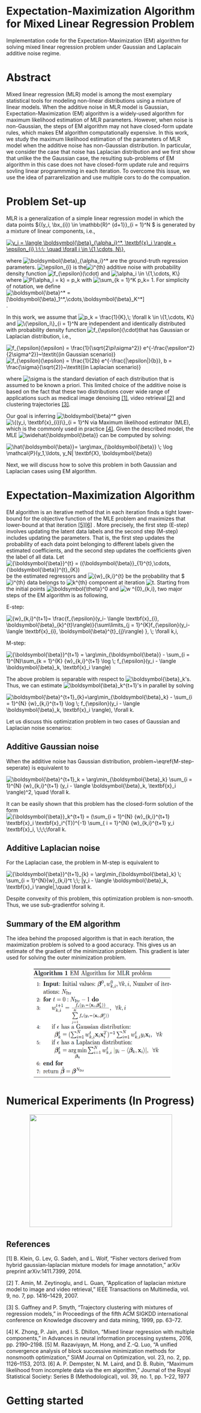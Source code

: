 # Expectation-Maximization Algorithm for Mixed Linear Regression Problem
Implementation code for the Expectation-Maximization (EM) algorithm for solving mixed linear regression problem under Gaussian and Laplacain additive noise regime.
# Abstract 
Mixed linear regression (MLR) model is among the most exemplary statistical tools for modeling non-linear distributions using a mixture of linear models. When the additive noise in MLR model is Gaussian, Expectation-Maximization (EM) algorithm is  a widely-used algorithm  for  maximum likelihood estimation of MLR parameters. However, when noise is non-Gaussian, the steps of EM algorithm may not have closed-form update rules, which makes EM algorithm computationally expensive. In this work, we study the maximum likelihood estimation of the parameters of MLR model when the additive noise has non-Gaussian distribution.  In particular, we consider the case that noise has Laplacian distribution and we first
show that unlike the the Gaussian case, the resulting sub-problems of EM algorithm in this case does not have closed-form update rule and requirrs sovling linear programmming in each iteration. To overcome this issue, we use the idea of parrarelization and use multiple cors to do the compuation. 
# Problem Set-up

MLR is a generalization of a simple linear regression model in which the data points $\{(y_i, \bx_{i}) \in \mathbb{R}^ {d+1}\}_{i = 1}^N $ is generated by a mixture of linear components, i.e., 

<a href="https://www.codecogs.com/eqnedit.php?latex=y_i&space;=&space;\langle&space;\boldsymbol{\beta}_{\alpha_i}^*,&space;\textbf{x}_i&space;\rangle&space;&plus;&space;\epsilon_{i},\;\;\;&space;\quad&space;\forall&space;i&space;\in&space;\{1,\cdots,&space;N\}," target="_blank"><img src="https://latex.codecogs.com/gif.latex?y_i&space;=&space;\langle&space;\boldsymbol{\beta}_{\alpha_i}^*,&space;\textbf{x}_i&space;\rangle&space;&plus;&space;\epsilon_{i},\;\;\;&space;\quad&space;\forall&space;i&space;\in&space;\{1,\cdots,&space;N\}," title="y_i = \langle \boldsymbol{\beta}_{\alpha_i}^*, \textbf{x}_i \rangle + \epsilon_{i},\;\;\; \quad \forall i \in \{1,\cdots, N\}," /></a>

where  <img src="https://latex.codecogs.com/gif.latex?\inline&space;\boldsymbol{\beta}_{\alpha_i}^*" title="\boldsymbol{\beta}_{\alpha_i}^*" />  are the ground-truth regression parameters. <img src="https://latex.codecogs.com/gif.latex?\inline&space;\epsilon_{i}" title="\epsilon_{i}" /> is the<img src="https://latex.codecogs.com/gif.latex?\inline&space;i^{th}" title="i^{th}" /> additive noise with probability density function <img src="https://latex.codecogs.com/gif.latex?\inline&space;f_{\epsilon}(\cdot)" title="f_{\epsilon}(\cdot)" />  and <img src="https://latex.codecogs.com/gif.latex?\inline&space;\alpha_i&space;\in&space;\{1,\cdots,&space;K\}" title="\alpha_i \in \{1,\cdots, K\}" /> where  <img src="https://latex.codecogs.com/gif.latex?\inline&space;P(\alpha_i&space;=&space;k)&space;=&space;p_k" title="P(\alpha_i = k) = p_k" /> with <img src="https://latex.codecogs.com/gif.latex?\inline&space;\sum_{k&space;=&space;1}^K&space;p_k=&space;1" title="\sum_{k = 1}^K p_k= 1" />. For simplicity of notation, we define <img src="https://latex.codecogs.com/gif.latex?\inline&space;\boldsymbol{\beta}^*&space;=&space;[\boldsymbol{\beta}_1^*,\cdots,\boldsymbol{\beta}_K^*]" title="\boldsymbol{\beta}^* = [\boldsymbol{\beta}_1^*,\cdots,\boldsymbol{\beta}_K^*]" />.



In this work, we assume that <img src="https://latex.codecogs.com/gif.latex?\inline&space;p_k&space;=&space;\frac{1}{K},\;&space;\forall&space;k&space;\in&space;\{1,\cdots,&space;K\}" title="p_k = \frac{1}{K},\; \forall k \in \{1,\cdots, K\}" /> and <img src="https://latex.codecogs.com/gif.latex?\inline&space;\{\epsilon_i\}_{i&space;=&space;1}^N" title="\{\epsilon_i\}_{i = 1}^N" /> are independent and identically distributed with probability density function <img src="https://latex.codecogs.com/gif.latex?\inline&space;f_{\epsilon}(\cdot)" title="f_{\epsilon}(\cdot)" />that has Gaussian or Laplacian distribution, i.e.,

<img src="https://latex.codecogs.com/gif.latex?\inline&space;f_{\epsilon}(\epsilon)&space;=&space;\frac{1}{\sqrt{2\pi\sigma^2}}&space;e^{-\frac{\epsilon^2}{2\sigma^2}}~\textit{(in&space;Gaussian&space;scenario)}" title="f_{\epsilon}(\epsilon) = \frac{1}{\sqrt{2\pi\sigma^2}} e^{-\frac{\epsilon^2}{2\sigma^2}}~\textit{(in Gaussian scenario)}" />
<img src="https://latex.codecogs.com/gif.latex?\inline&space;f_{\epsilon}(\epsilon)&space;=&space;\frac{1}{2b}&space;e^{-\frac{|\epsilon|}{b}},&space;b&space;=&space;\frac{\sigma}{\sqrt{2}}~\textit{(in&space;Laplacian&space;scenario)}" title="f_{\epsilon}(\epsilon) = \frac{1}{2b} e^{-\frac{|\epsilon|}{b}}, b = \frac{\sigma}{\sqrt{2}}~\textit{(in Laplacian scenario)}" />

where <img src="https://latex.codecogs.com/gif.latex?\inline&space;\sigma" title="\sigma" /> is the standard deviation of each distribution that is assumed to be known a priori. This limited choice of the additive noise is based on the fact that these two distributions cover wide range of applications such as medical image denoising [[1]](#1), video retrieval [[2]](#2) and clustering trajectories [[3]](#3).  



Our goal is inferring <img src="https://latex.codecogs.com/gif.latex?\inline&space;\boldsymbol{\beta}^*" title="\boldsymbol{\beta}^*" /> given <img src="https://latex.codecogs.com/gif.latex?\inline&space;\{(y_i,&space;\textbf{x}_{i})\}_{i&space;=&space;1}^N" title="\{(y_i, \textbf{x}_{i})\}_{i = 1}^N" /> via Maximum likelihood estimator (MLE), which is the commonly used in practice [[4]](#4). Given the described model, the MLE <img src="https://latex.codecogs.com/gif.latex?\inline&space;\widehat{\boldsymbol{\beta}}" title="\widehat{\boldsymbol{\beta}}" /> can be computed by solving: 

<img src="https://latex.codecogs.com/gif.latex?\hat{\boldsymbol{\beta}}=&space;\arg\max_{\boldsymbol{\beta}}&space;\;&space;\log&space;\mathcal{P}(y_1,\ldots,&space;y_N|&space;\textbf{X},&space;\boldsymbol{\beta})" title="\hat{\boldsymbol{\beta}}= \arg\max_{\boldsymbol{\beta}} \; \log \mathcal{P}(y_1,\ldots, y_N| \textbf{X}, \boldsymbol{\beta})" />


Next, we will discuss how to solve this problem in both Gaussian and Laplacian cases using EM algorithm. 

# Expectation-Maximization Algorithm
EM algorithm is an iterative method that in each iteration finds a tight lower-bound for the objective function of the MLE problem and maximizes that lower-bound at that iteration [[5]](#5)[[6]](#6) . More precisely, the first step (E-step) involves updating the latent data labels  and the second step (M-step) includes updating the parameters. That is, the first step updates the probability of each data point belonging to different labels given the estimated coefficients, and the second step updates the coefficients given the label of all data. Let <img src="https://latex.codecogs.com/gif.latex?\inline&space;{\boldsymbol{\beta}}^{t}&space;=&space;({\boldsymbol{\beta}}_{1}^{t},\cdots,&space;{\boldsymbol{\beta}}^{t}_{K})" title="{\boldsymbol{\beta}}^{t} = ({\boldsymbol{\beta}}_{1}^{t},\cdots, {\boldsymbol{\beta}}^{t}_{K})" /> be the estimated regressors and <img src="https://latex.codecogs.com/gif.latex?\inline&space;{w}_{k,i}^{t}" title="{w}_{k,i}^{t}" /> be the probability that $<img src="https://latex.codecogs.com/gif.latex?\inline&space;i^{th}" title="i^{th}" /> data belongs to <img src="https://latex.codecogs.com/gif.latex?\inline&space;k^{th}" title="k^{th}" /> component at iteration <img src="https://latex.codecogs.com/gif.latex?\inline&space;t" title="t" />. Starting from the initial points <img src="https://latex.codecogs.com/gif.latex?\inline&space;\boldsymbol{\theta}^0" title="\boldsymbol{\theta}^0" /> and <img src="https://latex.codecogs.com/gif.latex?\inline&space;w&space;^{0}_{k,i}" title="w ^{0}_{k,i}" />, two major steps of the EM algorithm is as following,

E-step:


<img src="https://latex.codecogs.com/gif.latex?\inline&space;{w}_{k,i}^{t&plus;1}=&space;\frac{f_{\epsilon}(y_i-&space;\langle&space;\textbf{x}_{i},&space;\boldsymbol{\beta}_{k}^{t}\rangle)}{\sum\limits_{j&space;=&space;1}^{K}f_{\epsilon}(y_i-&space;\langle&space;\textbf{x}_{i},&space;\boldsymbol{\beta}^{t}_{j}\rangle)&space;},&space;\;&space;\forall&space;k,i," title="{w}_{k,i}^{t+1}= \frac{f_{\epsilon}(y_i- \langle \textbf{x}_{i}, \boldsymbol{\beta}_{k}^{t}\rangle)}{\sum\limits_{j = 1}^{K}f_{\epsilon}(y_i- \langle \textbf{x}_{i}, \boldsymbol{\beta}^{t}_{j}\rangle) }, \; \forall k,i," />



M-step:


<img src="https://latex.codecogs.com/gif.latex?\inline&space;{\boldsymbol{\beta}}^{t&plus;1}&space;=&space;\arg\min_{\boldsymbol{\beta}}&space;-&space;\sum_{i&space;=&space;1}^{N}\sum_{k&space;=&space;1}^{K}&space;{w}_{k,i}^{t&plus;1}&space;\log&space;\;&space;f_{\epsilon}(y_i&space;-&space;\langle&space;\boldsymbol{\beta}_k,&space;\textbf{x}_i&space;\rangle)" title="{\boldsymbol{\beta}}^{t+1} = \arg\min_{\boldsymbol{\beta}} - \sum_{i = 1}^{N}\sum_{k = 1}^{K} {w}_{k,i}^{t+1} \log \; f_{\epsilon}(y_i - \langle \boldsymbol{\beta}_k, \textbf{x}_i \rangle)" />

The above problem is separable with respect to <img src="https://latex.codecogs.com/gif.latex?\inline&space;\boldsymbol{\beta}_k" title="\boldsymbol{\beta}_k" />'s. Thus, we can estimate  <img src="https://latex.codecogs.com/gif.latex?\inline&space;\boldsymbol{\beta}_k^{t&plus;1}" title="\boldsymbol{\beta}_k^{t+1}" />'s in parallel by solving

<img src="https://latex.codecogs.com/gif.latex?\inline&space;\boldsymbol{\beta}^{t&plus;1}_{k}=\arg\min_{\boldsymbol{\beta}_k}&space;-&space;\sum_{i&space;=&space;1}^{N}&space;{w}_{k,i}^{t&plus;1}&space;\log&space;\;&space;f_{\epsilon}(y_i&space;-&space;\langle&space;\boldsymbol{\beta}_k,&space;\textbf{x}_i&space;\rangle),&space;\forall&space;k." title="\boldsymbol{\beta}^{t+1}_{k}=\arg\min_{\boldsymbol{\beta}_k} - \sum_{i = 1}^{N} {w}_{k,i}^{t+1} \log \; f_{\epsilon}(y_i - \langle \boldsymbol{\beta}_k, \textbf{x}_i \rangle), \forall k." />

Let us discuss this optimization problem in two cases of Gaussian and Laplacian noise scenarios:

## Additive Gaussian noise
When the additive noise has Gaussian distribution, problem~\eqref{M-step-seperate} is equivalent to

<img src="https://latex.codecogs.com/gif.latex?\inline&space;\boldsymbol{\beta}^{t&plus;1}_k&space;=&space;\arg\min_{\boldsymbol{\beta}_k}&space;\sum_{i&space;=&space;1}^{N}&space;{w}_{k,i}^{t&plus;1}&space;(y_i&space;-&space;\langle&space;\boldsymbol{\beta}_k,&space;\textbf{x}_i&space;\rangle)^2,&space;\quad&space;\forall&space;k." title="\boldsymbol{\beta}^{t+1}_k = \arg\min_{\boldsymbol{\beta}_k} \sum_{i = 1}^{N} {w}_{k,i}^{t+1} (y_i - \langle \boldsymbol{\beta}_k, \textbf{x}_i \rangle)^2, \quad \forall k." />


It can be easily shown that this problem has the closed-form solution of the form  
<img src="https://latex.codecogs.com/gif.latex?\inline&space;{\boldsymbol{\beta}}_k^{t&plus;1}&space;=&space;(\sum_{i&space;=&space;1}^{N}&space;{w}_{k,i}^{t&plus;1}&space;\textbf{x}_i&space;\textbf{x}_i^{T})^{-1}&space;\sum_{&space;i&space;=&space;1}^{N}&space;{w}_{k,i}^{t&plus;1}&space;y_i&space;\textbf{x}_i,&space;\;\;\;\forall&space;k." title="{\boldsymbol{\beta}}_k^{t+1} = (\sum_{i = 1}^{N} {w}_{k,i}^{t+1} \textbf{x}_i \textbf{x}_i^{T})^{-1} \sum_{ i = 1}^{N} {w}_{k,i}^{t+1} y_i \textbf{x}_i, \;\;\;\forall k." />


## Additive Laplacian noise 
For the Laplacian case, the problem in M-step is equivalent to 

<img src="https://latex.codecogs.com/gif.latex?\inline&space;{\boldsymbol{\beta}}^{t&plus;1}_{k}&space;=&space;\arg\min_{\boldsymbol{\beta}_k}&space;\;&space;\sum_{i&space;=&space;1}^{N}{w}_{k,i}^t&space;\;\;&space;|y_i&space;-&space;\langle&space;\boldsymbol{\beta}_k,&space;\textbf{x}_i&space;\rangle|,\quad&space;\forall&space;k." title="{\boldsymbol{\beta}}^{t+1}_{k} = \arg\min_{\boldsymbol{\beta}_k} \; \sum_{i = 1}^{N}{w}_{k,i}^t \;\; |y_i - \langle \boldsymbol{\beta}_k, \textbf{x}_i \rangle|,\quad \forall k." />

Despite convexity of this problem,  this optimization problem is non-smooth. Thus, we use sub-gradientfor solving it.

## Summary of the EM algorithm 
The idea behind the proposed algorithm is that in each iteration, the maximization problem is solved to a good accuracy. This gives us an estimate of the gradient of the minimization problem. This gradient is later used for solving the outer minimization problem.
<p align="center">
  <img width="380" height="300" src="https://github.com/babakbarazandeh/Mixed_Linear_Regression/blob/main/EM.png">
</p>
 
# Numerical Experiments (In Progress)

<p align="center">
  <img width="380" height="300" src="https://github.com/babakbarazandeh/Mixed_Linear_Regression/blob/main/reuslt.jpg">
</p>
 


## References
<a id="1">[1]</a> 
B. Klein, G. Lev, G. Sadeh, and L. Wolf, “Fisher
vectors derived from hybrid gaussian-laplacian mixture models for image annotation,” arXiv preprint
arXiv:1411.7399, 2014.

<a id="2">[2]</a> 
T. Amin, M. Zeytinoglu, and L. Guan, “Application of
laplacian mixture model to image and video retrieval,”
IEEE Transactions on Multimedia, vol. 9, no. 7, pp.
1416–1429, 2007.

<a id="3">[3]</a> 
S. Gaffney and P. Smyth, “Trajectory clustering with
mixtures of regression models,” in Proceedings of
the fifth ACM SIGKDD international conference on
Knowledge discovery and data mining, 1999, pp. 63–72.

<a id="4">[4]</a> 
 K. Zhong, P. Jain, and I. S. Dhillon, “Mixed linear
regression with multiple components,” in Advances
in neural information processing systems, 2016, pp.
2190–2198.
<a id="5">[5]</a> 
M. Razaviyayn, M. Hong, and Z.-Q. Luo, “A unified
convergence analysis of block successive minimization
methods for nonsmooth optimization,” SIAM Journal
on Optimization, vol. 23, no. 2, pp. 1126–1153, 2013.
<a id="6">[6]</a> 
 A. P. Dempster, N. M. Laird, and D. B. Rubin,
“Maximum likelihood from incomplete data via the em
algorithm,” Journal of the Royal Statistical Society:
Series B (Methodological), vol. 39, no. 1, pp. 1–22,
1977
# Getting started

